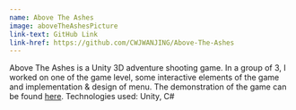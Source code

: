 ```yaml
---
name: Above The Ashes
image: aboveTheAshesPicture
link-text: GitHub Link
link-href: https://github.com/CWJWANJING/Above-The-Ashes
---
```


Above The Ashes is a Unity 3D adventure shooting game. In a group of 3, I worked on one of the game level, some interactive elements of the game and implementation & design of menu. The demonstration of the game can be found <a href="https://www.youtube.com/watch?v=SqT9jGA4_E8">here</a>.
Technologies used: Unity, C#